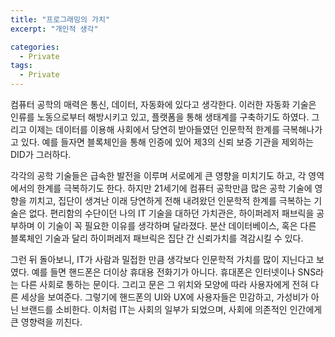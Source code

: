 ```yaml
---
title: "프로그래밍의 가치"
excerpt: "개인적 생각"

categories:
  - Private
tags:
  - Private
---
```


컴퓨터 공학의 매력은 통신, 데이터, 자동화에 있다고 생각한다. 이러한 자동화 기술은 인류를 노동으로부터 해방시키고 있고, 플랫폼을 통해 생태계를 구축하기도 하였다. 그리고 이제는 데이터를 이용해 사회에서 당연히 받아들였던 인문학적 한계를 극복해나가고 있다. 예를 들자면 블록체인을 통해 인증에 있어 제3의 신뢰 보증 기관을 제외하는 DID가 그러하다.   

각각의 공학 기술들은 급속한 발전을 이루며 서로에게 큰 영향을 미치기도 하고, 각 영역에서의 한계를 극복하기도 한다. 하지만 21세기에 컴퓨터 공학만큼 많은 공학 기술에 영향을 끼치고, 집단이 생겨난 이래 당연하게 전해 내려왔던 인문학적 한계를 극복하는 기술은 없다. 편리함의 수단이던 나의 IT 기술을 대하던 가치관은, 하이퍼레저 패브릭을 공부하며 이 기술이 꼭 필요한 이유를 생각하며 달라졌다. 분산 데이터베이스, 혹은 다른 블록체인 기술과 달리 하이퍼레저 패브릭은 집단 간 신뢰가치를 격감시킬 수 있다.  

그런 뒤 돌아보니, IT가 사람과 밀접한 만큼 생각보다 인문학적 가치를 많이 지닌다고 보였다. 예를 들면 핸드폰은 더이상 휴대용 전화기가 아니다. 휴대폰은 인터넷이나 SNS라는 다른 사회로 통하는 문이다. 그리고 문은 그 위치와 모양에 따라 사용자에게 전혀 다른 세상을 보여준다. 그렇기에 핸드폰의 UI와 UX에 사용자들은 민감하고, 가성비가 아닌 브랜드를 소비한다. 이처럼 IT는 사회의 일부가 되었으며, 사회에 의존적인 인간에게 큰 영향력을 끼친다.   
  

